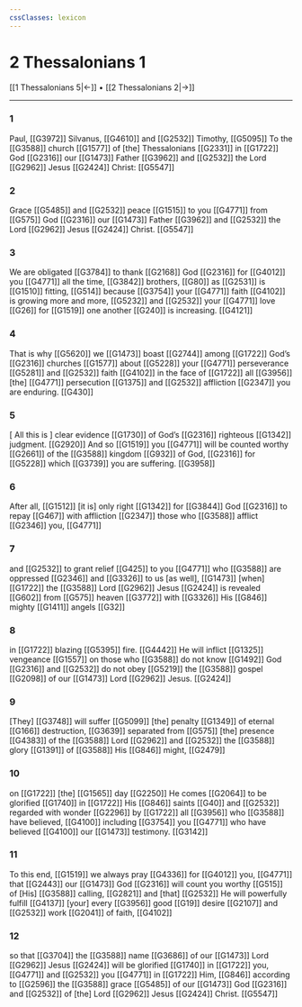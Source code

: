 ```yaml
---
cssClasses: lexicon
---
```


# 2 Thessalonians 1

[[1 Thessalonians 5|←]] • [[2 Thessalonians 2|→]]

---

### 1
Paul, [[G3972]] Silvanus, [[G4610]] and [[G2532]] Timothy, [[G5095]] To the [[G3588]] church [[G1577]] of [the] Thessalonians [[G2331]] in [[G1722]] God [[G2316]] our [[G1473]] Father [[G3962]] and [[G2532]] the Lord [[G2962]] Jesus [[G2424]] Christ: [[G5547]]

### 2
Grace [[G5485]] and [[G2532]] peace [[G1515]] to you [[G4771]] from [[G575]] God [[G2316]] our [[G1473]] Father [[G3962]] and [[G2532]] the Lord [[G2962]] Jesus [[G2424]] Christ. [[G5547]]

### 3
We are obligated [[G3784]] to thank [[G2168]] God [[G2316]] for [[G4012]] you [[G4771]] all the time, [[G3842]] brothers, [[G80]] as [[G2531]] is [[G1510]] fitting, [[G514]] because [[G3754]] your [[G4771]] faith [[G4102]] is growing more and more, [[G5232]] and [[G2532]] your [[G4771]] love [[G26]] for [[G1519]] one another [[G240]] is increasing. [[G4121]]

### 4
That is why [[G5620]] we [[G1473]] boast [[G2744]] among [[G1722]] God’s [[G2316]] churches [[G1577]] about [[G5228]] your [[G4771]] perseverance [[G5281]] and [[G2532]] faith [[G4102]] in the face of [[G1722]] all [[G3956]] [the] [[G4771]] persecution [[G1375]] and [[G2532]] affliction [[G2347]] you are enduring. [[G430]]

### 5
[ All this is ] clear evidence [[G1730]] of God’s [[G2316]] righteous [[G1342]] judgment. [[G2920]] And so [[G1519]] you [[G4771]] will be counted worthy [[G2661]] of the [[G3588]] kingdom [[G932]] of God, [[G2316]] for [[G5228]] which [[G3739]] you are suffering. [[G3958]]

### 6
After all, [[G1512]] [it is] only right [[G1342]] for [[G3844]] God [[G2316]] to repay [[G467]] with affliction [[G2347]] those who [[G3588]] afflict [[G2346]] you, [[G4771]]

### 7
and [[G2532]] to grant relief [[G425]] to you [[G4771]] who [[G3588]] are oppressed [[G2346]] and [[G3326]] to us [as well], [[G1473]] [when] [[G1722]] the [[G3588]] Lord [[G2962]] Jesus [[G2424]] is revealed [[G602]] from [[G575]] heaven [[G3772]] with [[G3326]] His [[G846]] mighty [[G1411]] angels [[G32]]

### 8
in [[G1722]] blazing [[G5395]] fire. [[G4442]] He will inflict [[G1325]] vengeance [[G1557]] on those who [[G3588]] do not know [[G1492]] God [[G2316]] and [[G2532]] do not obey [[G5219]] the [[G3588]] gospel [[G2098]] of our [[G1473]] Lord [[G2962]] Jesus. [[G2424]]

### 9
[They] [[G3748]] will suffer [[G5099]] [the] penalty [[G1349]] of eternal [[G166]] destruction, [[G3639]] separated from [[G575]] [the] presence [[G4383]] of the [[G3588]] Lord [[G2962]] and [[G2532]] the [[G3588]] glory [[G1391]] of [[G3588]] His [[G846]] might, [[G2479]]

### 10
on [[G1722]] [the] [[G1565]] day [[G2250]] He comes [[G2064]] to be glorified [[G1740]] in [[G1722]] His [[G846]] saints [[G40]] and [[G2532]] regarded with wonder [[G2296]] by [[G1722]] all [[G3956]] who [[G3588]] have believed, [[G4100]] including [[G3754]] you [[G4771]] who have believed [[G4100]] our [[G1473]] testimony. [[G3142]]

### 11
To this end, [[G1519]] we always pray [[G4336]] for [[G4012]] you, [[G4771]] that [[G2443]] our [[G1473]] God [[G2316]] will count you worthy [[G515]] of [His] [[G3588]] calling, [[G2821]] and [that] [[G2532]] He will powerfully fulfill [[G4137]] [your] every [[G3956]] good [[G19]] desire [[G2107]] and [[G2532]] work [[G2041]] of faith, [[G4102]]

### 12
so that [[G3704]] the [[G3588]] name [[G3686]] of our [[G1473]] Lord [[G2962]] Jesus [[G2424]] will be glorified [[G1740]] in [[G1722]] you, [[G4771]] and [[G2532]] you [[G4771]] in [[G1722]] Him, [[G846]] according to [[G2596]] the [[G3588]] grace [[G5485]] of our [[G1473]] God [[G2316]] and [[G2532]] of [the] Lord [[G2962]] Jesus [[G2424]] Christ. [[G5547]]

